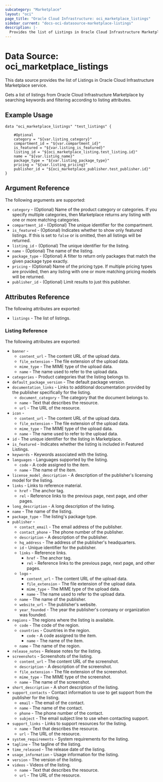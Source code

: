 ```yaml
---
subcategory: "Marketplace"
layout: "oci"
page_title: "Oracle Cloud Infrastructure: oci_marketplace_listings"
sidebar_current: "docs-oci-datasource-marketplace-listings"
description: |-
  Provides the list of Listings in Oracle Cloud Infrastructure Marketplace service
---
```


# Data Source: oci_marketplace_listings
This data source provides the list of Listings in Oracle Cloud Infrastructure Marketplace service.

Gets a list of listings from Oracle Cloud Infrastructure Marketplace by searching keywords and
filtering according to listing attributes.


## Example Usage

```hcl
data "oci_marketplace_listings" "test_listings" {

	#Optional
	category = "${var.listing_category}"
	compartment_id = "${var.compartment_id}"
	is_featured = "${var.listing_is_featured}"
	listing_id = "${oci_marketplace_listing.test_listing.id}"
	name = "${var.listing_name}"
	package_type = "${var.listing_package_type}"
	pricing = "${var.listing_pricing}"
	publisher_id = "${oci_marketplace_publisher.test_publisher.id}"
}
```

## Argument Reference

The following arguments are supported:

* `category` - (Optional) Name of the product category or categories. If you specify multiple categories, then Marketplace returns any listing with one or more matching categories. 
* `compartment_id` - (Optional) The unique identifier for the compartment.
* `is_featured` - (Optional) Indicates whether to show only featured listings. If this is set to `false` or is omitted, then all listings will be returned. 
* `listing_id` - (Optional) The unique identifier for the listing.
* `name` - (Optional) The name of the listing.
* `package_type` - (Optional) A filter to return only packages that match the given package type exactly. 
* `pricing` - (Optional) Name of the pricing type. If multiple pricing types are provided, then any listing with one or more matching pricing models will be returned. 
* `publisher_id` - (Optional) Limit results to just this publisher.


## Attributes Reference

The following attributes are exported:

* `listings` - The list of listings.

### Listing Reference

The following attributes are exported:

* `banner` - 
	* `content_url` - The content URL of the upload data.
	* `file_extension` - The file extension of the upload data.
	* `mime_type` - The MIME type of the upload data.
	* `name` - The name used to refer to the upload data.
* `categories` - Product categories that the listing belongs to.
* `default_package_version` - The default package version.
* `documentation_links` - Links to additional documentation provided by the publisher specifically for the listing.
	* `document_category` - The category that the document belongs to.
	* `name` - Text that describes the resource.
	* `url` - The URL of the resource.
* `icon` - 
	* `content_url` - The content URL of the upload data.
	* `file_extension` - The file extension of the upload data.
	* `mime_type` - The MIME type of the upload data.
	* `name` - The name used to refer to the upload data.
* `id` - The unique identifier for the listing in Marketplace.
* `is_featured` - Indicates whether the listing is included in Featured Listings.
* `keywords` - Keywords associated with the listing.
* `languages` - Languages supported by the listing.
	* `code` - A code assigned to the item.
	* `name` - The name of the item.
* `license_model_description` - A description of the publisher's licensing model for the listing.
* `links` - Links to reference material.
	* `href` - The anchor tag.
	* `rel` - Reference links to the previous page, next page, and other pages.
* `long_description` - A long description of the listing.
* `name` - The name of the listing.
* `package_type` - The listing's package type.
* `publisher` - 
	* `contact_email` - The email address of the publisher.
	* `contact_phone` - The phone number of the publisher.
	* `description` - A description of the publisher.
	* `hq_address` - The address of the publisher's headquarters.
	* `id` - Unique identifier for the publisher.
	* `links` - Reference links.
		* `href` - The anchor tag.
		* `rel` - Reference links to the previous page, next page, and other pages.
	* `logo` - 
		* `content_url` - The content URL of the upload data.
		* `file_extension` - The file extension of the upload data.
		* `mime_type` - The MIME type of the upload data.
		* `name` - The name used to refer to the upload data.
	* `name` - The name of the publisher.
	* `website_url` - The publisher's website.
	* `year_founded` - The year the publisher's company or organization was founded.
* `regions` - The regions where the listing is available.
	* `code` - The code of the region.
	* `countries` - Countries in the region.
		* `code` - A code assigned to the item.
		* `name` - The name of the item.
	* `name` - The name of the region.
* `release_notes` - Release notes for the listing.
* `screenshots` - Screenshots of the listing.
	* `content_url` - The content URL of the screenshot.
	* `description` - A description of the screenshot.
	* `file_extension` - The file extension of the screenshot.
	* `mime_type` - The MIME type of the screenshot.
	* `name` - The name of the screenshot.
* `short_description` - A short description of the listing.
* `support_contacts` - Contact information to use to get support from the publisher for the listing.
	* `email` - The email of the contact.
	* `name` - The name of the contact.
	* `phone` - The phone number of the contact.
	* `subject` - The email subject line to use when contacting support.
* `support_links` - Links to support resources for the listing.
	* `name` - Text that describes the resource.
	* `url` - The URL of the resource.
* `system_requirements` - System requirements for the listing.
* `tagline` - The tagline of the listing.
* `time_released` - The release date of the listing.
* `usage_information` - Usage information for the listing.
* `version` - The version of the listing.
* `videos` - Videos of the listing.
	* `name` - Text that describes the resource.
	* `url` - The URL of the resource.

